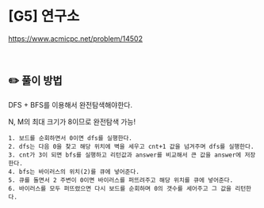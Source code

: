 # [G5] 연구소

https://www.acmicpc.net/problem/14502

</br>

## ✏️ 풀이 방법
DFS + BFS를 이용해서 완전탐색해야한다.

N, M의 최대 크기가 8이므로 완전탐색 가능!


```
1. 보드를 순회하면서 0이면 dfs를 실행한다.
2. dfs는 다음 0을 찾고 해당 위치에 벽을 세우고 cnt+1 값을 넘겨주며 dfs를 실행한다.
3. cnt가 3이 되면 bfs를 실행하고 리턴값과 answer를 비교해서 큰 값을 answer에 저장한다.
4. bfs는 바이러스의 위치(2)를 큐에 넣어준다.
5. 큐를 돌면서 2 주변이 0이면 바이러스를 퍼뜨려주고 해당 위치를 큐에 넣어준다.
6. 바이러스를 모두 퍼뜨렸으면 다시 보드를 순회하며 0의 갯수를 세어주고 그 값을 리턴한다.
```

<br/>
